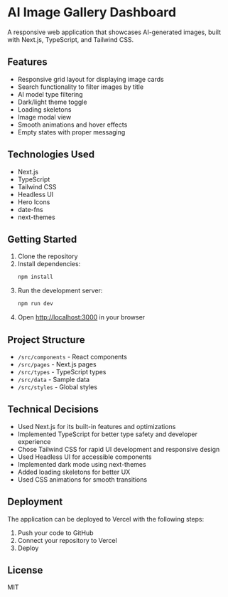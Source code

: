 # AI Image Gallery Dashboard

A responsive web application that showcases AI-generated images, built with Next.js, TypeScript, and Tailwind CSS.

## Features

- Responsive grid layout for displaying image cards
- Search functionality to filter images by title
- AI model type filtering
- Dark/light theme toggle
- Loading skeletons
- Image modal view
- Smooth animations and hover effects
- Empty states with proper messaging

## Technologies Used

- Next.js
- TypeScript
- Tailwind CSS
- Headless UI
- Hero Icons
- date-fns
- next-themes

## Getting Started

1. Clone the repository
2. Install dependencies:
   ```bash
   npm install
   ```
3. Run the development server:
   ```bash
   npm run dev
   ```
4. Open [http://localhost:3000](http://localhost:3000) in your browser

## Project Structure

- `/src/components` - React components
- `/src/pages` - Next.js pages
- `/src/types` - TypeScript types
- `/src/data` - Sample data
- `/src/styles` - Global styles

## Technical Decisions

- Used Next.js for its built-in features and optimizations
- Implemented TypeScript for better type safety and developer experience
- Chose Tailwind CSS for rapid UI development and responsive design
- Used Headless UI for accessible components
- Implemented dark mode using next-themes
- Added loading skeletons for better UX
- Used CSS animations for smooth transitions

## Deployment

The application can be deployed to Vercel with the following steps:

1. Push your code to GitHub
2. Connect your repository to Vercel
3. Deploy

## License

MIT